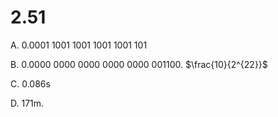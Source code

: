 # 2.51

A. 0.0001 1001 1001 1001 1001 101

B. 0.0000 0000 0000 0000 0000 001100. $\frac{10}{2^{22}}$

C. 0.086s

D. 171m.

